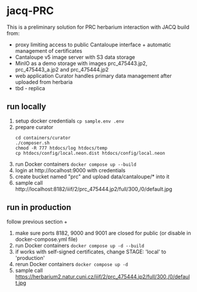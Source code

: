 # jacq-PRC
This is a preliminary solution for PRC herbarium interaction with JACQ build from:
* proxy limiting access to public Cantaloupe interface + automatic management of certificates
* Cantaloupe v5 image server with S3 data storage
* MinIO as a demo storage with images prc_475443.jp2, prc_475443_a.jp2 and prc_475444.jp2
* web application Curator handles primary data management after uploaded from herbaria
* tbd - replica

## run locally
1) setup docker credentials ```cp sample.env .env ```
2) prepare curator
    ```shell
    cd containers/curator
    ./composer.sh
    chmod -R 777 htdocs/log htdocs/temp
    cp htdocs/config/local.neon.dist htdocs/config/local.neon
    ```
3) run Docker containers  ```docker compose up --build```
4) login at http://localhost:9000 with credentials
5) create bucket named "prc" and upload data/cantaloupe/* into it
6) sample call http://localhost:8182/iiif/2/prc_475444.jp2/full/300,/0/default.jpg

## run in production
follow previous section +
1) make sure ports 8182, 9000 and 9001 are closed for public (or disable in docker-compose.yml file)
2) run Docker containers ```docker compose up -d --build```
3) if works with self-signed certificates, change STAGE: 'local' to 'production'
4) rerun Docker containers ```docker compose up -d```
5) sample call https://herbarium2.natur.cuni.cz/iiif/2/prc_475444.jp2/full/300,/0/default.jpg
